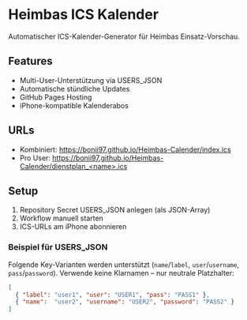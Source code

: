 # Heimbas ICS Kalender

Automatischer ICS-Kalender-Generator für Heimbas Einsatz-Vorschau.

## Features
- Multi-User-Unterstützung via USERS_JSON
- Automatische stündliche Updates
- GitHub Pages Hosting
- iPhone-kompatible Kalenderabos

## URLs
- Kombiniert: https://bonii97.github.io/Heimbas-Calender/index.ics
- Pro User: https://bonii97.github.io/Heimbas-Calender/dienstplan_<name>.ics

## Setup
1. Repository Secret USERS_JSON anlegen (als JSON-Array)
2. Workflow manuell starten
3. ICS-URLs am iPhone abonnieren

### Beispiel für USERS_JSON

Folgende Key-Varianten werden unterstützt (`name`/`label`, `user`/`username`, `pass`/`password`).
Verwende keine Klarnamen – nur neutrale Platzhalter:

```json
[
  { "label": "user1", "user": "USER1", "pass": "PASS1" },
  { "name":  "user2", "username": "USER2", "password": "PASS2" }
]
```

